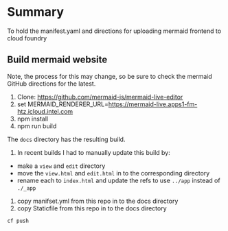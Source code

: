 # Summary

To hold the manifest.yaml and directions for uploading mermaid frontend to cloud foundry

## Build mermaid website

Note, the process for this may change, so be sure to check the mermaid GitHub directions for the latest.

1. Clone: https://github.com/mermaid-js/mermaid-live-editor
1. set MERMAID_RENDERER_URL=https://mermaid-live.apps1-fm-htz.icloud.intel.com
1. npm install
1. npm run build

The `docs` directory has the resulting build.

1. In recent builds I had to manually update this build by:
- make a `view` and `edit` directory
- move the `view.html` and `edit.html` in to the corresponding directory
- rename each to `index.html` and update the refs to use `../app` instead of `./_app`

1. copy manifset.yml from this repo in to the docs directory
1. copy Staticfile from this repo in to the docs directory

`cf push`

